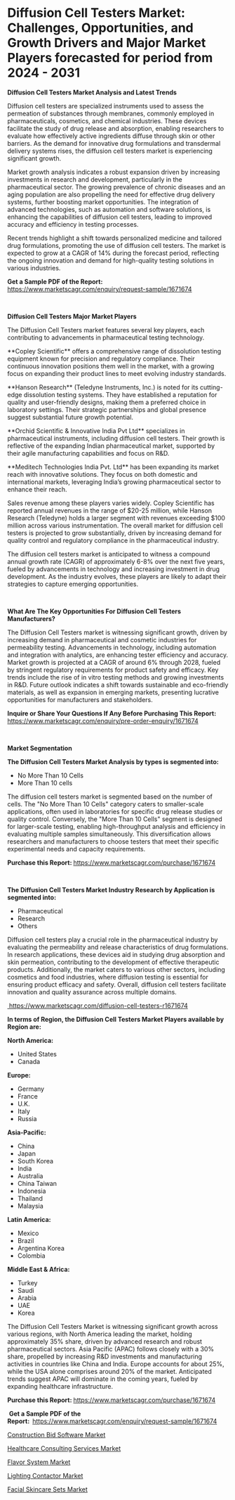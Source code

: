 <p><h1>Diffusion Cell Testers Market: Challenges, Opportunities, and Growth Drivers and Major Market Players forecasted for period from 2024 - 2031</h1></p><p><strong>Diffusion Cell Testers Market Analysis and Latest Trends</strong></p>
<p><p>Diffusion cell testers are specialized instruments used to assess the permeation of substances through membranes, commonly employed in pharmaceuticals, cosmetics, and chemical industries. These devices facilitate the study of drug release and absorption, enabling researchers to evaluate how effectively active ingredients diffuse through skin or other barriers. As the demand for innovative drug formulations and transdermal delivery systems rises, the diffusion cell testers market is experiencing significant growth.</p><p>Market growth analysis indicates a robust expansion driven by increasing investments in research and development, particularly in the pharmaceutical sector. The growing prevalence of chronic diseases and an aging population are also propelling the need for effective drug delivery systems, further boosting market opportunities. The integration of advanced technologies, such as automation and software solutions, is enhancing the capabilities of diffusion cell testers, leading to improved accuracy and efficiency in testing processes.</p><p>Recent trends highlight a shift towards personalized medicine and tailored drug formulations, promoting the use of diffusion cell testers. The market is expected to grow at a CAGR of 14% during the forecast period, reflecting the ongoing innovation and demand for high-quality testing solutions in various industries.</p></p>
<p><strong>Get a Sample PDF of the Report:&nbsp;</strong> <a href="https://www.marketscagr.com/enquiry/request-sample/1671674?utm_campaign=1939&utm_medium=2&utm_source=Github&utm_content=ia&utm_term=24122024&utm_id=diffusion-cell-testers">https://www.marketscagr.com/enquiry/request-sample/1671674</a></p>
<p>&nbsp;</p>
<p><strong>Diffusion Cell Testers Major Market Players</strong></p>
<p><p>The Diffusion Cell Testers market features several key players, each contributing to advancements in pharmaceutical testing technology. </p><p>**Copley Scientific** offers a comprehensive range of dissolution testing equipment known for precision and regulatory compliance. Their continuous innovation positions them well in the market, with a growing focus on expanding their product lines to meet evolving industry standards.</p><p>**Hanson Research** (Teledyne Instruments, Inc.) is noted for its cutting-edge dissolution testing systems. They have established a reputation for quality and user-friendly designs, making them a preferred choice in laboratory settings. Their strategic partnerships and global presence suggest substantial future growth potential.</p><p>**Orchid Scientific & Innovative India Pvt Ltd** specializes in pharmaceutical instruments, including diffusion cell testers. Their growth is reflective of the expanding Indian pharmaceutical market, supported by their agile manufacturing capabilities and focus on R&D.</p><p>**Meditech Technologies India Pvt. Ltd** has been expanding its market reach with innovative solutions. They focus on both domestic and international markets, leveraging India’s growing pharmaceutical sector to enhance their reach.</p><p>Sales revenue among these players varies widely. Copley Scientific has reported annual revenues in the range of $20-25 million, while Hanson Research (Teledyne) holds a larger segment with revenues exceeding $100 million across various instrumentation. The overall market for diffusion cell testers is projected to grow substantially, driven by increasing demand for quality control and regulatory compliance in the pharmaceutical industry.</p><p>The diffusion cell testers market is anticipated to witness a compound annual growth rate (CAGR) of approximately 6-8% over the next five years, fueled by advancements in technology and increasing investment in drug development. As the industry evolves, these players are likely to adapt their strategies to capture emerging opportunities.</p></p>
<p>&nbsp;</p>
<p><strong>What Are The Key Opportunities For Diffusion Cell Testers Manufacturers?</strong></p>
<p><p>The Diffusion Cell Testers market is witnessing significant growth, driven by increasing demand in pharmaceutical and cosmetic industries for permeability testing. Advancements in technology, including automation and integration with analytics, are enhancing tester efficiency and accuracy. Market growth is projected at a CAGR of around 6% through 2028, fueled by stringent regulatory requirements for product safety and efficacy. Key trends include the rise of in vitro testing methods and growing investments in R&D. Future outlook indicates a shift towards sustainable and eco-friendly materials, as well as expansion in emerging markets, presenting lucrative opportunities for manufacturers and stakeholders.</p></p>
<p><strong>Inquire or Share Your Questions If Any Before Purchasing This Report:</strong> <a href="https://www.marketscagr.com/enquiry/pre-order-enquiry/1671674?utm_campaign=1939&utm_medium=2&utm_source=Github&utm_content=ia&utm_term=24122024&utm_id=diffusion-cell-testers">https://www.marketscagr.com/enquiry/pre-order-enquiry/1671674</a></p>
<p>&nbsp;</p>
<p><strong>Market Segmentation</strong></p>
<p><strong>The Diffusion Cell Testers Market Analysis by types is segmented into:</strong></p>
<p><ul><li>No More Than 10 Cells</li><li>More Than 10 cells</li></ul></p>
<p><p>The diffusion cell testers market is segmented based on the number of cells. The "No More Than 10 Cells" category caters to smaller-scale applications, often used in laboratories for specific drug release studies or quality control. Conversely, the "More Than 10 Cells" segment is designed for larger-scale testing, enabling high-throughput analysis and efficiency in evaluating multiple samples simultaneously. This diversification allows researchers and manufacturers to choose testers that meet their specific experimental needs and capacity requirements.</p></p>
<p><strong>Purchase this Report:&nbsp;</strong><a href="https://www.marketscagr.com/purchase/1671674?utm_campaign=1939&utm_medium=2&utm_source=Github&utm_content=ia&utm_term=24122024&utm_id=diffusion-cell-testers">https://www.marketscagr.com/purchase/1671674</a></p>
<p>&nbsp;</p>
<p><strong>The Diffusion Cell Testers Market Industry Research by Application is segmented into:</strong></p>
<p><ul><li>Pharmaceutical</li><li>Research</li><li>Others</li></ul></p>
<p><p>Diffusion cell testers play a crucial role in the pharmaceutical industry by evaluating the permeability and release characteristics of drug formulations. In research applications, these devices aid in studying drug absorption and skin permeation, contributing to the development of effective therapeutic products. Additionally, the market caters to various other sectors, including cosmetics and food industries, where diffusion testing is essential for ensuring product efficacy and safety. Overall, diffusion cell testers facilitate innovation and quality assurance across multiple domains.</p></p>
<p><a href="https://www.marketscagr.com/diffusion-cell-testers-r1671674?utm_campaign=1939&utm_medium=2&utm_source=Github&utm_content=ia&utm_term=24122024&utm_id=diffusion-cell-testers">&nbsp;https://www.marketscagr.com/diffusion-cell-testers-r1671674</a></p>
<p><strong>In terms of Region, the Diffusion Cell Testers Market Players available by Region are:</strong></p>
<p>
    <p> <strong> North America: </strong>
        <ul>
            <li>United States</li>
            <li>Canada</li>
        </ul>
        </p> 
    <p> <strong> Europe: </strong>
        <ul>
            <li>Germany</li>
            <li>France</li>
            <li>U.K.</li>
            <li>Italy</li>
            <li>Russia</li>
        </ul>
        </p> 
    <p> <strong> Asia-Pacific: </strong>
        <ul>
            <li>China</li>
            <li>Japan</li>
            <li>South Korea</li>
            <li>India</li>
            <li>Australia</li>
            <li>China Taiwan</li>
            <li>Indonesia</li>
            <li>Thailand</li>
            <li>Malaysia</li>
        </ul>
        </p> 
    <p> <strong> Latin America: </strong>
        <ul>
            <li>Mexico</li>
            <li>Brazil</li>
            <li>Argentina Korea</li>
            <li>Colombia</li>
        </ul>
        </p> 
    <p> <strong> Middle East & Africa: </strong>
        <ul>
            <li>Turkey</li>
            <li>Saudi</li>
            <li>Arabia</li>
            <li>UAE</li>
            <li>Korea</li>
        </ul>
    </p>
    </p>
<p><p>The Diffusion Cell Testers Market is witnessing significant growth across various regions, with North America leading the market, holding approximately 35% share, driven by advanced research and robust pharmaceutical sectors. Asia Pacific (APAC) follows closely with a 30% share, propelled by increasing R&D investments and manufacturing activities in countries like China and India. Europe accounts for about 25%, while the USA alone comprises around 20% of the market. Anticipated trends suggest APAC will dominate in the coming years, fueled by expanding healthcare infrastructure.</p></p>
<p><strong>Purchase this Report: </strong><a href="https://www.marketscagr.com/purchase/1671674?utm_campaign=1939&utm_medium=2&utm_source=Github&utm_content=ia&utm_term=24122024&utm_id=diffusion-cell-testers">https://www.marketscagr.com/purchase/1671674</a></p>
<p>&nbsp;<strong>Get a Sample PDF of the Report:&nbsp;&nbsp;</strong><a href="https://www.marketscagr.com/enquiry/request-sample/1671674?utm_campaign=1939&utm_medium=2&utm_source=Github&utm_content=ia&utm_term=24122024&utm_id=diffusion-cell-testers">https://www.marketscagr.com/enquiry/request-sample/1671674</a></p>
<p><strong></strong></p>
<p><p><a href="https://www.linkedin.com/pulse/evaluating-current-future-growth-potential-construction-0nhhc?utm_campaign=1939&utm_medium=2&utm_source=Github&utm_content=ia&utm_term=24122024&utm_id=diffusion-cell-testers">Construction Bid Software Market</a></p><p><a href="https://www.linkedin.com/pulse/evaluating-profitability-growth-healthcare-consulting-services-rbajc?utm_campaign=1939&utm_medium=2&utm_source=Github&utm_content=ia&utm_term=24122024&utm_id=diffusion-cell-testers">Healthcare Consulting Services Market</a></p><p><a href="https://www.linkedin.com/pulse/significant-growth-expected-flavor-system-market-projected-wausf?utm_campaign=1939&utm_medium=2&utm_source=Github&utm_content=ia&utm_term=24122024&utm_id=diffusion-cell-testers">Flavor System Market</a></p><p><a href="https://www.linkedin.com/pulse/lighting-contactor-market-growth-forecast-20242031-104-cagr-key-noy1f?utm_campaign=1939&utm_medium=2&utm_source=Github&utm_content=ia&utm_term=24122024&utm_id=diffusion-cell-testers">Lighting Contactor Market</a></p><p><a href="https://www.linkedin.com/pulse/facial-skincare-sets-market-outlook-2024-2031-projected-cagr-uacsc?utm_campaign=1939&utm_medium=2&utm_source=Github&utm_content=ia&utm_term=24122024&utm_id=diffusion-cell-testers">Facial Skincare Sets Market</a></p></p>
